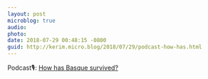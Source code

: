 ```yaml
---
layout: post
microblog: true
audio: 
photo: 
date: 2018-07-29 00:48:15 -0800
guid: http://kerim.micro.blog/2018/07/29/podcast-how-has.html
---
```

Podcast🎙: [How has Basque survived?](https://overcast.fm/+lXIWcKC8)
